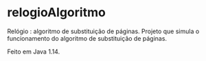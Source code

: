 # relogioAlgoritmo
Relógio : algoritmo de substituição de páginas.
Projeto que simula o funcionamento do algoritmo de substituição de páginas.

Feito em Java 1.14.
